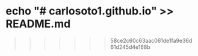 echo "# carlosoto1.github.io" >> README.md
=======

>>>>>>> 58ce2c60c63aac061de1fa9e36d61d245d4e168b
